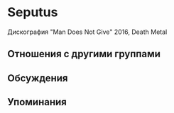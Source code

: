 # Seputus

Дискография
"Man Does Not Give" 2016, Death Metal

## Отношения с другими группами


## Обсуждения


## Упоминания

